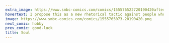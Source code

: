 ```yaml
---
extra_image: https://www.smbc-comics.com/comics/155576522720190420after.png
hovertext: I propose this as a new rhetorical tactic against people who think anything is completely patternless and inscrutable.
image: https://www.smbc-comics.com/comics/1555765073-20190420.png
next_comic: hobby
prev_comic: good-luck
title: Soul
---
```



